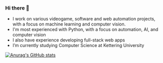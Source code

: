 ### Hi there 👋



-  I work on various videogame, software and web automation projects, with a focus on machine learning and computer vision.
-  I'm most experienced with Python, with a focus on automation, AI, and computer vision
-  I also have experience developing full-stack web apps
-  I’m currently studying Computer Science at Kettering University 

[![Anurag's GitHub stats](https://github-readme-stats.vercel.app/api?username=matthewmiglio)](https://github.com/anuraghazra/github-readme-stats)
